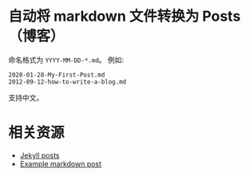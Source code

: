 # 自动将 markdown 文件转换为 Posts（博客）

命名格式为 `YYYY-MM-DD-*.md`。 例如:

```shell
2020-01-28-My-First-Post.md
2012-09-12-how-to-write-a-blog.md
```
支持中文。

# 相关资源

- [Jekyll posts](https://jekyllrb.com/docs/posts/)
- [Example markdown post](https://github.com/fastai/fastpages/blob/master/_posts/2020-01-14-test-markdown-post.md)
